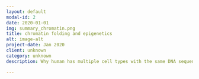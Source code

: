```yaml
---
layout: default
modal-id: 2
date: 2020-01-01
img: summary_chromatin.png
title: chromatin folding and epigenetics
alt: image-alt
project-date: Jan 2020
client: unknown
category: unknown
description: Why human has multiple cell types with the same DNA sequence? Because of the epigenome! <a href="https://www.cell.com/biophysj/fulltext/S0006-3495(19)30306-6">We aim to understand the establishement of epigenetic information using data-driven approaches.</a> Some of our predictions has been recently confirmed in experiment. The epigenome also affects chromatin folding, which plays critical roles in genome function. <a href="https://journals.plos.org/ploscompbiol/article/comments?id=10.1371/journal.pcbi.1008262">Our analysis of single-cell chromatin imaging data unraveled the phase separation mechanism caused by epigenome patterns. Importantly, we are able to quantify the energy landscape of chromatin folding using machine learning and statistical physics.</a>

---
```

